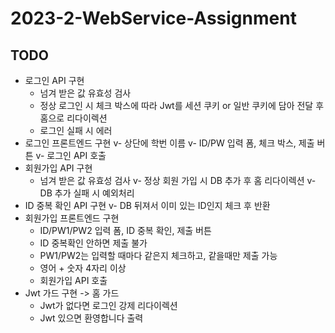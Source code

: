 # 2023-2-WebService-Assignment

## TODO

-   로그인 API 구현
    -   넘겨 받은 값 유효성 검사
    -   정상 로그인 시 체크 박스에 따라 Jwt를 세션 쿠키 or 일반 쿠키에 담아 전달 후 홈으로 리다이렉션
    -   로그인 실패 시 에러
-   로그인 프론트엔드 구현
    v- 상단에 학번 이름
    v- ID/PW 입력 폼, 체크 박스, 제출 버튼
    v- 로그인 API 호출
-   회원가입 API 구현
    -   넘겨 받은 값 유효성 검사
        v- 정상 회원 가입 시 DB 추가 후 홈 리다이렉션
        v- DB 추가 실패 시 예외처리
-   ID 중복 확인 API 구현
    v- DB 뒤져서 이미 있는 ID인지 체크 후 반환
-   회원가입 프론트엔드 구현
    -   ID/PW1/PW2 입력 폼, ID 중복 확인, 제출 버튼
    -   ID 중복확인 안하면 제출 불가
    -   PW1/PW2는 입력할 때마다 같은지 체크하고, 같을때만 제출 가능
    -   영어 + 숫자 4자리 이상
    -   회원가입 API 호출
-   Jwt 가드 구현 -> 홈 가드
    -   Jwt가 없다면 로그인 강제 리다이렉션
    -   Jwt 있으면 환영합니다 출력
